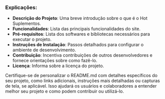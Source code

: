 
### Explicações:

- **Descrição do Projeto**: Uma breve introdução sobre o que é o Hot Suplementos.
- **Funcionalidades**: Lista das principais funcionalidades do site.
- **Pré-requisitos**: Lista dos softwares e bibliotecas necessários para executar o projeto.
- **Instruções de Instalação**: Passos detalhados para configurar o ambiente de desenvolvimento.
- **Contribuição**: Incentiva contribuições de outros desenvolvedores e fornece orientações sobre como fazê-lo.
- **Licença**: Informa sobre a licença do projeto.

Certifique-se de personalizar o README.md com detalhes específicos do seu projeto, como links adicionais, instruções mais detalhadas ou capturas de tela, se aplicável. Isso ajudará os usuários e colaboradores a entender melhor seu projeto e como podem contribuir ou utilizá-lo.
